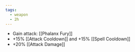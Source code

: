 ```yaml
---
tags:
  - weapon
  - 2h
---
```


* Gain attack: [[Phalanx Fury]]
* +15% [[Attack Cooldown]] and +15% [[Spell Cooldown]]
* +20% [[Attack Damage]]
